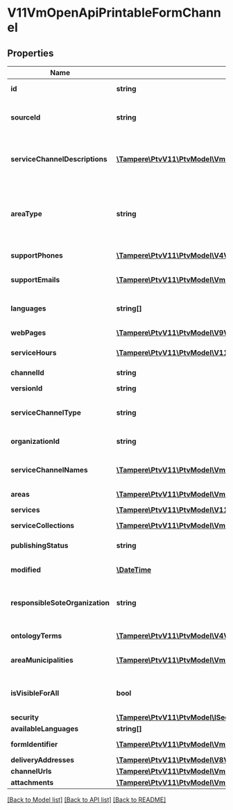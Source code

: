 # V11VmOpenApiPrintableFormChannel

## Properties
Name | Type | Description | Notes
------------ | ------------- | ------------- | -------------
**id** | **string** | PTV identifier for the service channel. | [optional] 
**sourceId** | **string** | External system identifier for this service channel. User needs to be logged in to be able to get/set value. | [optional] 
**serviceChannelDescriptions** | [**\Tampere\PtvV11\PtvModel\VmOpenApiLocalizedListItem[]**](VmOpenApiLocalizedListItem.md) | List of localized service channel descriptions. Possible type values are: Description, Summary (in version 7 ShortDescription). (Max.Length: 2500 Description). | [optional] 
**areaType** | **string** | Area type. Possible values are: Nationwide, NationwideExceptAlandIslands or LimitedType.  In version 7 and older: WholeCountry, WholeCountryExceptAlandIslands, AreaType. | [optional] 
**supportPhones** | [**\Tampere\PtvV11\PtvModel\V4VmOpenApiPhone[]**](V4VmOpenApiPhone.md) | List of support phone numbers for the service channel. | [optional] 
**supportEmails** | [**\Tampere\PtvV11\PtvModel\VmOpenApiLanguageItem[]**](VmOpenApiLanguageItem.md) | List of support email addresses for the service channel. (Max.Length: 100). | [optional] 
**languages** | **string[]** | List of languages the service channel is available in (two letter language code). | [optional] 
**webPages** | [**\Tampere\PtvV11\PtvModel\V9VmOpenApiWebPage[]**](V9VmOpenApiWebPage.md) | List of service channel web pages. | [optional] 
**serviceHours** | [**\Tampere\PtvV11\PtvModel\V11VmOpenApiServiceHour[]**](V11VmOpenApiServiceHour.md) | List of service channel service hours. | [optional] 
**channelId** | **string** | Gets or sets the special channel identifier. | [optional] 
**versionId** | **string** | The identifier for current version. | [optional] 
**serviceChannelType** | **string** | Type of the service channel. Channel types: EChannel, WebPage, PrintableForm, Phone or ServiceLocation. | [optional] 
**organizationId** | **string** | PTV organization identifier responsible for the channel. | [optional] 
**serviceChannelNames** | [**\Tampere\PtvV11\PtvModel\VmOpenApiLocalizedListItem[]**](VmOpenApiLocalizedListItem.md) | Localized list of service channel names. Possible type values are: Name, AlternativeName (in version 7 AlternateName). | [optional] 
**areas** | [**\Tampere\PtvV11\PtvModel\VmOpenApiArea[]**](VmOpenApiArea.md) | List of service channel areas. | [optional] 
**services** | [**\Tampere\PtvV11\PtvModel\V11VmOpenApiServiceChannelService[]**](V11VmOpenApiServiceChannelService.md) | List of linked services including relationship data. | [optional] 
**serviceCollections** | [**\Tampere\PtvV11\PtvModel\VmOpenApiServiceServiceCollection[]**](VmOpenApiServiceServiceCollection.md) |  | [optional] 
**publishingStatus** | **string** | Publishing status. Possible values are: Draft, Published, Deleted or Modified. | [optional] 
**modified** | [**\DateTime**](\DateTime.md) | Date when item was modified/created (UTC). | [optional] 
**responsibleSoteOrganization** | **string** | Sote organization that is responsible for the service channel. Notice! At the moment always empty - the property is a placeholder for later use. | [optional] 
**ontologyTerms** | [**\Tampere\PtvV11\PtvModel\V4VmOpenApiOntologyTerm[]**](V4VmOpenApiOntologyTerm.md) | List of ontology terms related to the all service connections. | [optional] 
**areaMunicipalities** | [**\Tampere\PtvV11\PtvModel\VmOpenApiMunicipality[]**](VmOpenApiMunicipality.md) | List of municipalities including municipality code and a localized list of municipality names. | [optional] 
**isVisibleForAll** | **bool** | Indicates if channel can be used (referenced within services) by other users from other organizations. | [optional] 
**security** | [**\Tampere\PtvV11\PtvModel\ISecurityOwnOrganization**](ISecurityOwnOrganization.md) |  | [optional] 
**availableLanguages** | **string[]** | Gets or sets available languages | [optional] 
**formIdentifier** | [**\Tampere\PtvV11\PtvModel\VmOpenApiLanguageItem[]**](VmOpenApiLanguageItem.md) | List of localized form identifier. One per language. | [optional] 
**deliveryAddresses** | [**\Tampere\PtvV11\PtvModel\V8VmOpenApiAddressDelivery[]**](V8VmOpenApiAddressDelivery.md) | Form delivery addresses. | [optional] 
**channelUrls** | [**\Tampere\PtvV11\PtvModel\VmOpenApiLocalizedListItem[]**](VmOpenApiLocalizedListItem.md) | List of localized channel urls. | [optional] 
**attachments** | [**\Tampere\PtvV11\PtvModel\VmOpenApiAttachmentWithType[]**](VmOpenApiAttachmentWithType.md) | List of attachments. | [optional] 

[[Back to Model list]](../../README.md#documentation-for-models) [[Back to API list]](../../README.md#documentation-for-api-endpoints) [[Back to README]](../../README.md)

